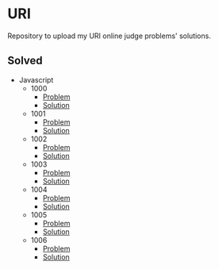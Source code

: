 # URI

Repository to upload my URI online judge problems' solutions.

## Solved

- Javascript
  - 1000
    - [Problem](https://www.urionlinejudge.com.br/judge/en/problems/view/1000)
    - [Solution](./JavaScript/1000.js)
  - 1001
    - [Problem](https://www.urionlinejudge.com.br/judge/en/problems/view/1001)
    - [Solution](./JavaScript/1001.js)
  - 1002
    - [Problem](https://www.urionlinejudge.com.br/judge/en/problems/view/1002)
    - [Solution](./JavaScript/1002.js)
  - 1003
    - [Problem](https://www.urionlinejudge.com.br/judge/en/problems/view/1003)
    - [Solution](./JavaScript/1003.js)
  - 1004
    - [Problem](https://www.urionlinejudge.com.br/judge/en/problems/view/1004)
    - [Solution](./JavaScript/1004.js)
  - 1005
    - [Problem](https://www.urionlinejudge.com.br/judge/en/problems/view/1005)
    - [Solution](./JavaScript/1005.js)
  - 1006
    - [Problem](https://www.urionlinejudge.com.br/judge/en/problems/view/1006)
    - [Solution](./JavaScript/1006.js)
